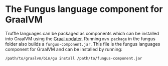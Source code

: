 # The Fungus language component for GraalVM

Truffle languages can be packaged as components which can be installed into
GraalVM using the [Graal
updater](http://www.graalvm.org/docs/reference-manual/graal-updater/). 
Running `mvn package` in the fungus folder also builds a
`fungus-component.jar`. 
This file is the fungus languages component for GraalVM and can be installed by
running:

```
/path/to/graalvm/bin/gu install /path/to/fungus-component.jar
```

